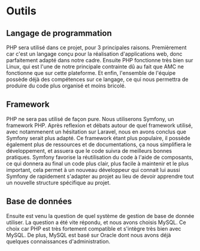# Outils

## Langage de programmation
PHP sera utilisé dans ce projet, pour 3 principales raisons.
Premièrement car c'est un langage conçu pour la réalisation d'applications web, donc 
parfaitement adapté dans notre cadre. Ensuite PHP fonctionne très bien sur Linux, qui 
est l'une de notre principale contrainte dû au fait que AMC ne fonctionne que sur cette
plateforme. Et enfin, l'ensemble de l'équipe possède déjà des compétences sur ce langage,
ce qui nous permettra de produire du code plus organisé et moins bricolé.

## Framework
PHP ne sera pas utilisé de façon pure. Nous utiliserons Symfony, un framework PHP.
Après reflexion et débats autour de quel framework utilisé, avec notammenent un
hésitation sur Laravel, nous en avons conclus que Symfony serait plus adapté. 
Ce framework étant plus populaire, il possède également plus de ressources et de 
documentations, ça nous simplifiera le développement, et assuera que le code suivra
de meilleurs bonnes pratiques. Symfony favorise la réutilisation du code à l'aide
de composants, ce qui donnera au final un code plus clair, plus facile à maintenir
et le plus important, cela permet à un nouveau développeur qui connait lui aussi Symfony
de rapidement s'adapter au projet au lieu de devoir apprendre tout un nouvelle 
structure spécifique au projet.

## Base de données
Ensuite est venu la question de quel système de gestion de base de donnée utiliser.
La question a été vite répondu, et nous avons choisis MySQL. Ce choix car PHP est très
fortement compatible et s'intègre très bien avec MySQL. De plus, MySQL est basé sur
Oracle dont nous avons déjà quelques connaissances d'administration. 
